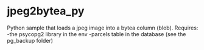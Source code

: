 # jpeg2bytea_py
Python sample that loads a jpeg image into a bytea column (blob).
Requires:
-the psycopg2 library in the env
-parcels table in the database (see the pg_backup folder)

